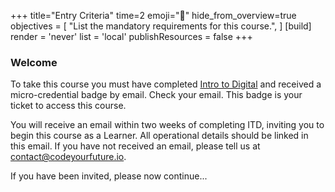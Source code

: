 +++
title="Entry Criteria"
time=2
emoji="🎯"
hide_from_overview=true
objectives = [
  "List the mandatory requirements for this course.",
]
[build]
  render = 'never'
  list = 'local'
  publishResources = false
+++

### Welcome

To take this course you must have completed [Intro to Digital](https://itd.codeyourfuture.io) and received a micro-credential badge by email. Check your email. This badge is your ticket to access this course.

You will receive an email within two weeks of completing ITD, inviting you to begin this course as a Learner. All operational details should be linked in this email. If you have not received an email, please tell us at contact@codeyourfuture.io.

If you have been invited, please now continue...
